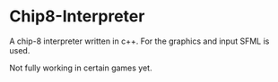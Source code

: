 # Chip8-Interpreter

A chip-8 interpreter written in c++. For the graphics and input SFML is used.

Not fully working in certain games yet.
